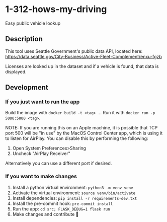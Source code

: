 # 1-312-hows-my-driving
Easy public vehicle lookup

## Description

This tool uses Seattle Government's public data API, located here: https://data.seattle.gov/City-Business/Active-Fleet-Complement/enxu-fgzb

Licenses are looked up in the dataset and if a vehicle is found, that data is displayed.

## Development

### If you just want to run the app

Build the image with `docker build -t <tag> .`. Run it with `docker run -p 5000:5000 <tag>`.

NOTE: If you are running this on an Apple machine, it is possible that TCP port 500 will be "in use" by the MacOS Control Center app, which is using it to listen for AirPlay. You can disable this by performing the following:
1. Open System Preferences>Sharing
2. Uncheck "AirPlay Receiver"

Alternatively you can use a different port if desired.

### If you want to make changes

1. Install a python virtual environment: `python3 -m venv venv`
2. Activate the virtual environment: `source venv/bin/activate`
3. Install dependencies: `pip install -r requirements-dev.txt`
4. Install the pre-commit hook: `pre-commit install`
5. Run the app: `cd src; FLASK_DEBUG=1 flask run`
6. Make changes and contribute 🙌

